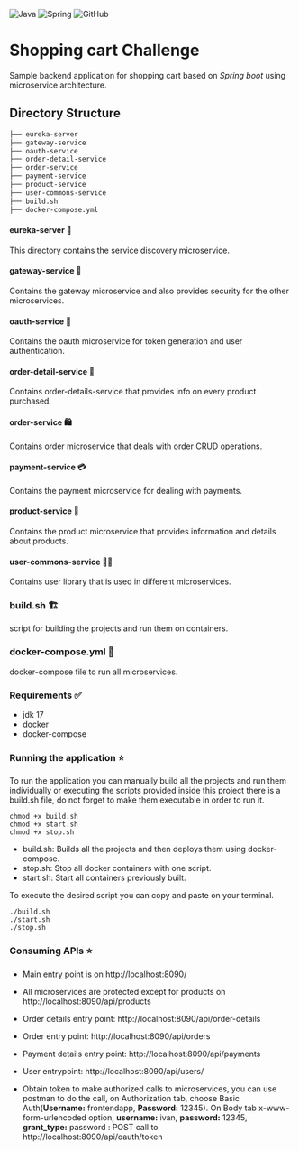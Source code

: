 ![Java](https://img.shields.io/badge/java-%23ED8B00.svg?style=for-the-badge&logo=openjdk&logoColor=white) ![Spring](https://img.shields.io/badge/spring-%236DB33F.svg?style=for-the-badge&logo=spring&logoColor=white) ![GitHub](https://img.shields.io/badge/github-%23121011.svg?style=for-the-badge&logo=github&logoColor=white)

# Shopping cart Challenge

Sample backend application for shopping cart based on *Spring boot* using microservice architecture.

## Directory Structure
```bash
├── eureka-server
├── gateway-service
├── oauth-service
├── order-detail-service
├── order-service
├── payment-service
├── product-service
├── user-commons-service
├── build.sh
├── docker-compose.yml
```



#### eureka-server :satellite:
This directory contains the service discovery microservice.


#### gateway-service :bridge_at_night:
Contains the gateway microservice and also provides security for the other microservices.


#### oauth-service :handbag:
Contains the oauth microservice for token generation and user authentication.


#### order-detail-service :athletic_shoe:
Contains order-details-service that provides info on every product purchased.


#### order-service :shopping:
Contains order microservice that deals with order CRUD operations.


#### payment-service :credit_card:
Contains the payment microservice for dealing with payments.


#### product-service :shoe:
Contains the product microservice that provides information and details about products.


#### user-commons-service :curly_haired_man:
Contains user library that is used in different microservices.


### build.sh :building_construction:
script for building the projects and run them on containers.


### docker-compose.yml :whale:
docker-compose file to run all microservices.


### Requirements :white_check_mark:

* jdk 17
* docker
* docker-compose

### Running  the application :star:

To run the application  you can manually build all the projects and run them individually or executing the scripts provided inside this project there is a build.sh file, do not forget to make them executable in order to run it.

```
chmod +x build.sh
chmod +x start.sh
chmod +x stop.sh
```

  * build.sh: Builds all the projects and then deploys them using docker-compose.
  * stop.sh: Stop all docker containers with one script.
  * start.sh: Start all containers previously built.

To execute the desired script you can copy and paste on your terminal.

```
./build.sh
./start.sh
./stop.sh
```

### Consuming APIs :star:

* Main entry point is on http://localhost:8090/
* All microservices are protected except for products on http://localhost:8090/api/products
* Order details entry point: http://localhost:8090/api/order-details
* Order entry point: http://localhost:8090/api/orders
* Payment details entry point: http://localhost:8090/api/payments
* User entrypoint: http://localhost:8090/api/users/

* Obtain token to make authorized calls to microservices, you can use postman to do the call, on Authorization tab, choose Basic Auth(**Username:** frontendapp, **Password:** 12345). On Body tab x-www-form-urlencoded option, **username:** ivan, **password:** 12345, **grant_type:** password : POST call to http://localhost:8090/api/oauth/token

